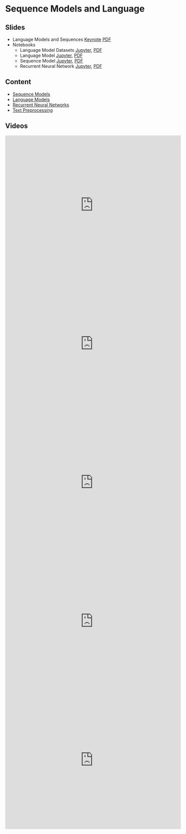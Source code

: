 # Sequence Models and Language

## Slides

* Language Models and Sequences
  [Keynote](../../slides/4_4/18-Sequence_Models.key)
  [PDF](../../slides/4_4/18-Sequence_Models.pdf)
* Notebooks
  - Language Model Datasets
  	[Jupyter](../../slides/4_4/lang-model-dataset.ipynb), [PDF](../../slides/4_4/lang-model-dataset.pdf)
  - Language Model
    [Jupyter](../../slides/4_4/lang-model.ipynb), [PDF](../../slides/4_4/lang-model.pdf)
  - Sequence Model
    [Jupyter](../../slides/4_4/sequence.ipynb), [PDF](../../slides/4_4/sequence.pdf)
  - Recurrent Neural Network
    [Jupyter](../../slides/4_4/rnn.ipynb), [PDF](../../slides/4_4/rnn.pdf)

## Content

* [Sequence Models](http://d2l.ai/chapter_recurrent-neural-networks/sequence.html)
* [Language Models](http://d2l.ai/chapter_recurrent-neural-networks/language-models-and-dataset.html)
* [Recurrent Neural Networks](http://d2l.ai/chapter_recurrent-neural-networks/rnn.html)
* [Text Preprocessing](http://d2l.ai/chapter_recurrent-neural-networks/text-preprocessing.html)

## Videos

<center><iframe width="560" height="441" src="https://www.youtube.com/embed/3lDQuGrMmZI" frameborder="0" allowfullscreen></iframe></center>
<center><iframe width="560" height="441" src="https://www.youtube.com/embed/FyPzttu9k-M" frameborder="0" allowfullscreen></iframe></center>
<center><iframe width="560" height="441" src="https://www.youtube.com/embed/MP1p04Jp32s" frameborder="0" allowfullscreen></iframe></center>
<center><iframe width="560" height="441" src="https://www.youtube.com/embed/j1TCiama7c8" frameborder="0" allowfullscreen></iframe></center>
<center><iframe width="560" height="441" src="https://www.youtube.com/embed/Vlg4fcL4iJA" frameborder="0" allowfullscreen></iframe></center>

